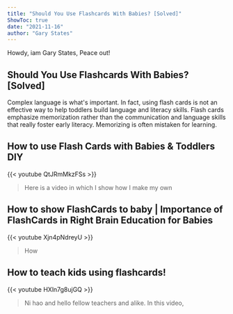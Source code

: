 ```yaml
---
title: "Should You Use Flashcards With Babies? [Solved]"
ShowToc: true 
date: "2021-11-16"
author: "Gary States" 
---
```


Howdy, iam Gary States, Peace out!
## Should You Use Flashcards With Babies? [Solved]
Complex language is what's important. In fact, using flash cards is not an effective way to help toddlers build language and literacy skills. Flash cards emphasize memorization rather than the communication and language skills that really foster early literacy. Memorizing is often mistaken for learning.

## How to use Flash Cards with Babies & Toddlers DIY
{{< youtube QtJRmMkzFSs >}}
>Here is a video in which I show how I make my own 

## How to show FlashCards to baby | Importance of FlashCards in Right Brain Education for Babies
{{< youtube Xjn4pNdreyU >}}
>How 

## How to teach kids using flashcards!
{{< youtube HXln7g8ujGQ >}}
>Ni hao and hello fellow teachers and alike. In this video, 


